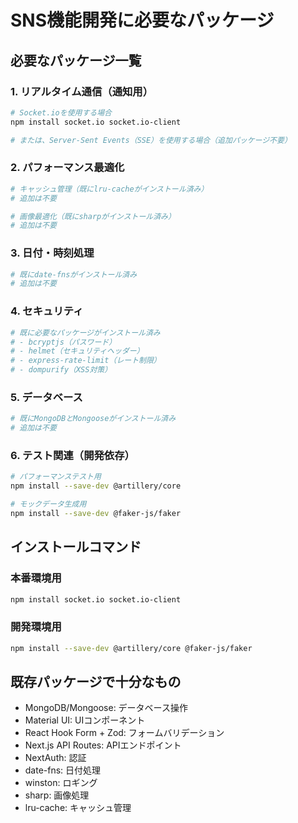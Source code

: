 # SNS機能開発に必要なパッケージ

## 必要なパッケージ一覧

### 1. リアルタイム通信（通知用）
```bash
# Socket.ioを使用する場合
npm install socket.io socket.io-client

# または、Server-Sent Events（SSE）を使用する場合（追加パッケージ不要）
```

### 2. パフォーマンス最適化
```bash
# キャッシュ管理（既にlru-cacheがインストール済み）
# 追加は不要

# 画像最適化（既にsharpがインストール済み）
# 追加は不要
```

### 3. 日付・時刻処理
```bash
# 既にdate-fnsがインストール済み
# 追加は不要
```

### 4. セキュリティ
```bash
# 既に必要なパッケージがインストール済み
# - bcryptjs（パスワード）
# - helmet（セキュリティヘッダー）
# - express-rate-limit（レート制限）
# - dompurify（XSS対策）
```

### 5. データベース
```bash
# 既にMongoDBとMongooseがインストール済み
# 追加は不要
```

### 6. テスト関連（開発依存）
```bash
# パフォーマンステスト用
npm install --save-dev @artillery/core

# モックデータ生成用
npm install --save-dev @faker-js/faker
```

## インストールコマンド

### 本番環境用
```bash
npm install socket.io socket.io-client
```

### 開発環境用
```bash
npm install --save-dev @artillery/core @faker-js/faker
```

## 既存パッケージで十分なもの
- MongoDB/Mongoose: データベース操作
- Material UI: UIコンポーネント
- React Hook Form + Zod: フォームバリデーション
- Next.js API Routes: APIエンドポイント
- NextAuth: 認証
- date-fns: 日付処理
- winston: ロギング
- sharp: 画像処理
- lru-cache: キャッシュ管理
